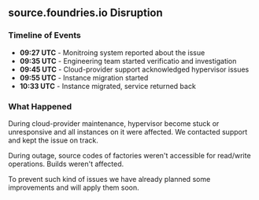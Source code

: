 ## source.foundries.io Disruption

### Timeline of Events

* **09:27 UTC** - Monitroing system reported about the issue
* **09:35 UTC** - Engineering team started verificatio and investigation
* **09:45 UTC** - Cloud-provider support acknowledged hypervisor issues
* **09:55 UTC** - Instance migration started
* **10:33 UTC** - Instance migrated, service returned back

### What Happened

During cloud-provider maintenance, hypervisor become stuck or unresponsive and all instances on it were affected.
We contacted support and kept the issue on track.

During outage, source codes of factories weren't accessible for read/write operations. Builds weren't affected.

To prevent such kind of issues we have already planned some improvements and will apply them soon.
